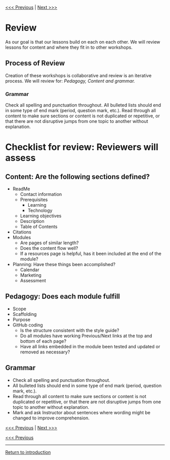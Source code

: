 
[<<< Previous](style_guide.md) | [Next >>>](contributing.md)   

# Review
As our goal is that our lessons build on each on each other. We will review lessons for content and where they fit in to other workshops. 

## Process of Review 
Creation of these workshops is collaborative and review is an iterative process. 
We will review for: *Pedagogy, Content and grammar.*  

### Grammar
Check all spelling and punctuation throughout. 
All bulleted lists should end in some type of end mark (period, question mark, etc.).
Read through all content to make sure sections or content is not duplicated or repetitive, or that there are not disruptive jumps from one topic to another without explanation.

# Checklist for review: Reviewers will assess 
## Content: Are the following sections defined?

* ReadMe
    * Contact information
    * Prerequisites  
        * Learning  
        * Technology
    * Learning objectives
    * Description
    * Table of Contents
* Citations
* Modules  
    * Are pages of similar length?  
    * Does the content flow well?  
    * If a resources page is helpful, has it been included at the end of the module?
* Planning: Have these things been accomplished?  
    * Calendar  
    * Marketing  
    * Assessment
## Pedagogy: Does each module fulfill
* Scope
* Scaffolding
* Purpose
* GitHub coding  
    * Is the structure consistent with the style guide?  
    * Do all modules have working Previous/Next links at the top and bottom of each page?  
    * Have all links embedded in the module been tested and updated or removed as necessary?
## Grammar
* Check all spelling and punctuation throughout. 
* All bulleted lists should end in some type of end mark (period, question mark, etc.).
* Read through all content to make sure sections or content is not duplicated or repetitive, or that there are not disruptive jumps from one topic to another without explanation.
* Mark and ask Instructor about sentences where wording might be changed to improve comprehension.



[<<< Previous](style_guide.md) | [Next >>>](contributing.md)   



[<<< Previous](module_checklist.md) 

-----
[Return to introduction](https://github.com/SouthernMethodistUniversity/styleguide)

